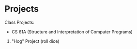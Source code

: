 # Projects
Class Projects:
  - CS 61A (Structure and Interpretation of Computer Programs)
  1. "Hog" Project (roll dice)
